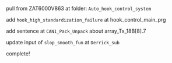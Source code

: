 pull from ZAT6000V863 at folder: `Auto_hook_control_system`

add `hook_high_standardization_failure` at hook_control_main_prg

add sentence at `CAN1_Pack_Unpack` about array_Tx_18B[8].7

update input of `slop_smooth_fun` at `Derrick_sub`

complete!
